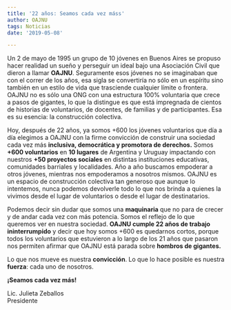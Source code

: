 ```yaml
---
title: '22 años: Seamos cada vez máss'
author: OAJNU
tags: Noticias
date: '2019-05-08'

---
```


<p>Un 2 de mayo de 1995 un grupo de 10 jóvenes en Buenos Aires se propuso hacer realidad un sueño y perseguir un ideal bajo una Asociación Civil que dieron a llamar <strong>OAJNU</strong>. Seguramente esos jóvenes no se imaginaban que con el correr de los años, esa sigla se convertiría no sólo en un espíritu sino también en un estilo de vida que trasciende cualquier límite o frontera. OAJNU no es sólo una ONG con una estructura 100% voluntaria que crece a pasos de gigantes, lo que la distingue es que está impregnada de cientos de historias de voluntarios, de docentes, de familias y de participantes. Esa es su esencia: la construcción colectiva.</p>
<p>Hoy, después de 22 años, ya somos +600 los jóvenes voluntarios que día a día elegimos a OAJNU con la firme convicción de construir una sociedad cada vez más <strong>inclusiva, democrática y promotora de derechos.</strong> Somos <strong>+600 voluntarios</strong> en <strong>10 lugares</strong> de Argentina y Uruguay impactando con nuestros <strong>+50 proyectos sociales</strong> en distintas instituciones educativas, comunidades barriales y localidades. Año a año buscamos empoderar a otros jóvenes, mientras nos empoderamos a nosotros mismos. OAJNU es un espacio de construcción colectiva tan generoso que aunque lo intentemos, nunca podemos devolverle todo lo que nos brinda a quienes la vivimos desde el lugar de voluntarios o desde el lugar de destinatarios.</p>
<p>Podemos decir sin dudar que somos una <strong>maquinaria</strong> que no para de crecer y de andar cada vez con más potencia. Somos el reflejo de lo que queremos ver en nuestra sociedad. <strong>OAJNU cumple 22 años de trabajo ininterrumpido</strong> y decir que hoy somos +600 es quedarnos cortos, porque todos los voluntarios que estuvieron a lo largo de los 21 años que pasaron nos permiten afirmar que OAJNU está parada sobre <strong>hombros de gigantes.</strong></p>
<p>Lo que nos mueve es nuestra <strong>convicción</strong>. Lo que lo hace posible es nuestra <strong>fuerza</strong>: cada uno de nosotros.</p>
<p><strong>¡Seamos cada vez más!</strong></p>
<p>Lic. Julieta Zeballos<br>
Presidente</p>

